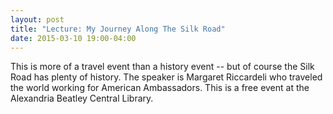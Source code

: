 ```yaml
---
layout: post
title: "Lecture: My Journey Along The Silk Road"
date: 2015-03-10 19:00-04:00
---
```

This is more of a travel event than a history event -- but of course the Silk Road has plenty of history. The speaker is Margaret Riccardeli who traveled the world working for American Ambassadors. This is a free event at the Alexandria Beatley Central Library.
